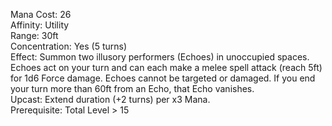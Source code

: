 Mana Cost: 26  
Affinity: Utility  
Range: 30ft  
Concentration: Yes (5 turns)  
Effect: Summon two illusory performers (Echoes) in unoccupied spaces. Echoes act on your turn and can each make a melee spell attack (reach 5ft) for 1d6 Force damage. Echoes cannot be targeted or damaged. If you end your turn more than 60ft from an Echo, that Echo vanishes.  
Upcast: Extend duration (+2 turns) per x3 Mana.  
Prerequisite: Total Level > 15